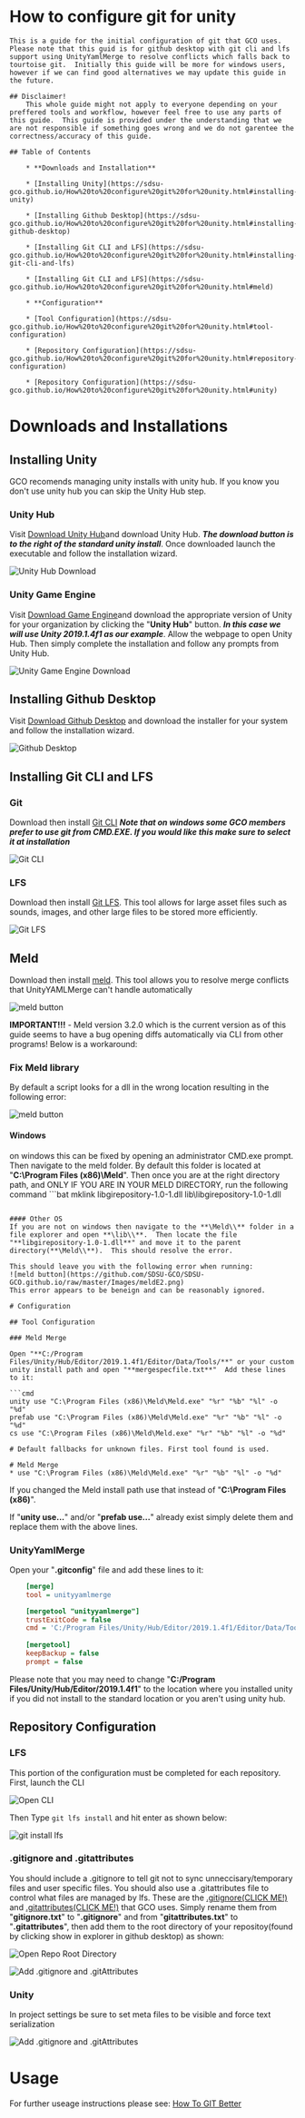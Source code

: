 # How to configure git for unity

	This is a guide for the initial configuration of git that GCO uses.  Please note that this guid is for github desktop with git cli and lfs support using UnityYamlMerge to resolve conflicts which falls back to tourtoise git.  Initially this guide will be more for windows users, however if we can find good alternatives we may update this guide in the future.

	## Disclaimer!
		This whole guide might not apply to everyone depending on your preffered tools and workflow, however feel free to use any parts of this guide.  This guide is provided under the understanding that we are not responsible if something goes wrong and we do not garentee the correctness/accuracy of this guide.
	
	## Table of Contents
	
		* **Downloads and Installation**
		
		* [Installing Unity](https://sdsu-gco.github.io/How%20to%20configure%20git%20for%20unity.html#installing-unity)
		
		* [Installing Github Desktop](https://sdsu-gco.github.io/How%20to%20configure%20git%20for%20unity.html#installing-github-desktop)
		
		* [Installing Git CLI and LFS](https://sdsu-gco.github.io/How%20to%20configure%20git%20for%20unity.html#installing-git-cli-and-lfs)
		
		* [Installing Git CLI and LFS](https://sdsu-gco.github.io/How%20to%20configure%20git%20for%20unity.html#meld)
		
		* **Configuration**
		
		* [Tool Configuration](https://sdsu-gco.github.io/How%20to%20configure%20git%20for%20unity.html#tool-configuration)
		
		* [Repository Configuration](https://sdsu-gco.github.io/How%20to%20configure%20git%20for%20unity.html#repository-configuration)
		
		* [Repository Configuration](https://sdsu-gco.github.io/How%20to%20configure%20git%20for%20unity.html#unity)



# Downloads and Installations

## Installing Unity

GCO recomends managing unity installs with unity hub.  If you know you don't use unity hub you can skip the Unity Hub step.

### Unity Hub

Visit [Download Unity Hub](https://unity3d.com/get-unity/download)and download Unity Hub. ***The download button is to the right of the standard unity install***.  Once downloaded launch the executable and follow the installation wizard.

![Unity Hub Download](https://github.com/SDSU-GCO/SDSU-GCO.github.io/raw/master/Images/UnityHubDownload.png)

### Unity Game Engine

Visit [Download Game Engine](https://unity3d.com/get-unity/download/archive)and download the appropriate version of Unity for your organization by clicking the "**Unity Hub**" button. ***In this case we will use Unity 2019.1.4f1 as our example***.  Allow the webpage to open Unity Hub.  Then simply complete the installation and follow any prompts from Unity Hub.

![Unity Game Engine Download](https://github.com/SDSU-GCO/SDSU-GCO.github.io/raw/master/Images/UnityGameEngineDownload.png)

## Installing Github Desktop
Visit [Download Github Desktop](https://desktop.github.com) and download the installer for your system and follow the installation wizard.
  
![Github Desktop](https://github.com/SDSU-GCO/SDSU-GCO.github.io/raw/master/Images/GithubDesktop.png)

## Installing Git CLI and LFS

### Git
Download then install [Git CLI](https://git-scm.com) ***Note that on windows some GCO members prefer to use git from CMD.EXE.  If you would like this make sure to select it at installation***

![Git CLI](https://github.com/SDSU-GCO/SDSU-GCO.github.io/raw/master/Images/GitCLI.png)

### LFS
Download then install [Git LFS](https://git-lfs.github.com).  This tool allows for large asset files such as sounds, images, and other large files to be stored more efficiently.

![Git LFS](https://github.com/SDSU-GCO/SDSU-GCO.github.io/raw/master/Images/GitLFS.png)

## Meld
Download then install [meld](http://meldmerge.org/).  This tool allows you to resolve merge conflicts that UnityYAMLMerge can't handle automatically

![meld button](https://github.com/SDSU-GCO/SDSU-GCO.github.io/raw/master/Images/meld.png)

**IMPORTANT!!!** - Meld version 3.2.0 which is the current version as of this guide seems to have a bug opening diffs automatically via CLI from other programs!  Below is a workaround:

### Fix Meld library
	
By default a script looks for a dll in the wrong location resulting in the following error:
	
![meld button](https://github.com/SDSU-GCO/SDSU-GCO.github.io/raw/master/Images/meldE1.png)
	
#### Windows
on windows this can be fixed by opening an administrator CMD.exe prompt.  Then navigate to the meld folder.  By default this folder is located at "**C:\Program Files (x86)\Meld**".  Then once you are at the right directory path, and ONLY IF YOU ARE IN YOUR MELD DIRECTORY, run the following command ```bat
mklink libgirepository-1.0-1.dll lib\libgirepository-1.0-1.dll
``` This will create a symlink to the file redirecting the script that is looking for it.  
	
#### Other OS
If you are not on windows then navigate to the **\Meld\\** folder in a file explorer and open **\lib\\**.  Then locate the file "**libgirepository-1.0-1.dll**" and move it to the parent directory(**\Meld\\**).  This should resolve the error.
	
This should leave you with the following error when running:
![meld button](https://github.com/SDSU-GCO/SDSU-GCO.github.io/raw/master/Images/meldE2.png)
This error appears to be beneign and can be reasonably ignored.

# Configuration

## Tool Configuration

### Meld Merge

Open "**C:/Program Files/Unity/Hub/Editor/2019.1.4f1/Editor/Data/Tools/**" or your custom unity install path and open "**mergespecfile.txt**"  Add these lines to it:

```cmd
unity use "C:\Program Files (x86)\Meld\Meld.exe" "%r" "%b" "%l" -o "%d"
prefab use "C:\Program Files (x86)\Meld\Meld.exe" "%r" "%b" "%l" -o "%d"
cs use "C:\Program Files (x86)\Meld\Meld.exe" "%r" "%b" "%l" -o "%d"

# Default fallbacks for unknown files. First tool found is used.

# Meld Merge
* use "C:\Program Files (x86)\Meld\Meld.exe" "%r" "%b" "%l" -o "%d"
```
If you changed the Meld install path use that instead of "**C:\Program Files (x86)**".

If "**unity use...**" and/or "**prefab use...**" already exist simply delete them and replace them with the above lines.

### UnityYamlMerge

Open your "**.gitconfig**" file and add these lines to it:
```ini
    [merge]
    tool = unityyamlmerge

    [mergetool "unityyamlmerge"]
    trustExitCode = false
    cmd = 'C:/Program Files/Unity/Hub/Editor/2019.1.4f1/Editor/Data/Tools/UnityYAMLMerge.exe' merge -p "$BASE" "$REMOTE" "$LOCAL" "$MERGED"
	
    [mergetool]
    keepBackup = false
    prompt = false
```

Please note that you may need to change "**C:/Program Files/Unity/Hub/Editor/2019.1.4f1**" to the location where you installed unity if you did not install to the standard location or you aren't using unity hub.


## Repository Configuration

### LFS

This portion of the configuration must be completed for each repository.  First, launch the CLI

![Open CLI](https://github.com/SDSU-GCO/SDSU-GCO.github.io/raw/master/Images/OpenCLI.png)

Then Type `git lfs install` and hit enter as shown below:

![git install lfs](https://github.com/SDSU-GCO/SDSU-GCO.github.io/raw/master/Images/installGitLFS.png)

### .gitignore and .gitattributes

You should include a .gitignore to tell git not to sync unneccisary/temporary files and user specific files. You should also use a .gitattributes file to control what files are managed by lfs.  These are the [.gitignore(CLICK ME!)](https://github.com/SDSU-GCO/SDSU-GCO.github.io/raw/master/Files/gitignore.txt) and [.gitattributes(CLICK ME!)](https://github.com/SDSU-GCO/SDSU-GCO.github.io/raw/master/Files/gitattributes.txt) that GCO uses.  Simply rename them from "**gitignore.txt**" to "**.gitignore**" and from "**gitattributes.txt**" to "**.gitattributes**", then add them to the root directory of your repositoy(found by clicking show in explorer in github desktop) as shown:

![Open Repo Root Directory](https://github.com/SDSU-GCO/SDSU-GCO.github.io/raw/master/Images/showInExplorer.png)

![Add .gitignore and .gitAttributes](https://github.com/SDSU-GCO/SDSU-GCO.github.io/raw/master/Images/AddConfigFiles.png)


### Unity
In project settings be sure to set meta files to be visible and force text serialization

![Add .gitignore and .gitAttributes](https://github.com/SDSU-GCO/SDSU-GCO.github.io/raw/master/Images/forceText.png)

# Usage
For further useage instructions please see: [How To GIT Better](https://sdsu-gco.github.io/How%20to%20git%20better.html)